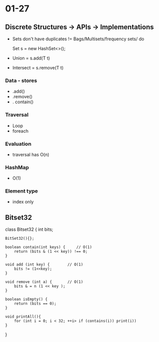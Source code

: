 # 01-27

## Discrete Structures -> APIs -> Implementations

- Sets don't have duplicates != Bags/Multisets/frequency sets/ do

  Set s = new HashSet<>();

- Union = s.add(T t)
- Intersect = s.remove(T t)

### Data - stores

- .add()
- .remove()
- . contain()

### Traversal

- Loop
- foreach

### Evaluation

- traversal has O(n)

### HashMap

- O(1)

### Element type

- index only

## Bitset32

class Bitset32 {
int bits;

    BitSet32(){};

    boolean contain(int keys) {     // O(1)
        return (bits & (1 << key)) !== 0;
    }

    void add (int key) {        // O(1)
        bits != (1<<key);
    }

    void remove (int a) {       // O(1)
        bits & = n (1 << key );
    }

    boolean isEmpty() {
        return (bits == 0);
    }

    void printAll(){
        for (int i = 0; i < 32; ++i> if (contains(i)) print(i))
    }

}
